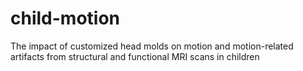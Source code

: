 # child-motion
The impact of customized head molds on motion and motion-related artifacts from structural and functional MRI scans in children
